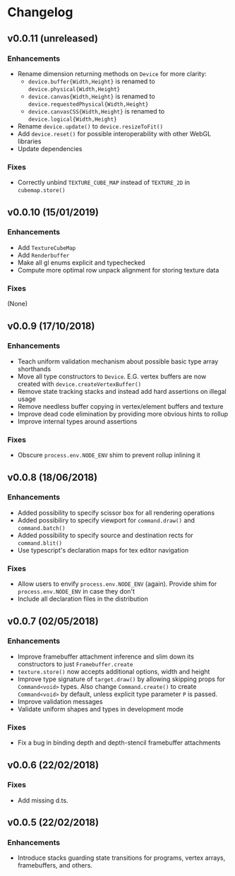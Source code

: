 # Changelog

## v0.0.11 (unreleased)

### Enhancements

- Rename dimension returning methods on `Device` for more clarity:
    - `device.buffer{Width,Height}` is renamed to `device.physical{Width,Height}`
    - `device.canvas{Width,Height}` is renamed to `device.requestedPhysical{Width,Height}`
    - `device.canvasCSS{Width,Height}` is renamed to `device.logical{Width,Height}`
- Rename `device.update()` to `device.resizeToFit()`
- Add `device.reset()` for possible interoperability with other WebGL libraries
- Update dependencies

### Fixes

- Correctly unbind `TEXTURE_CUBE_MAP` instead of `TEXTURE_2D` in `cubemap.store()`

## v0.0.10 (15/01/2019)

### Enhancements

- Add `TextureCubeMap`
- Add `Renderbuffer`
- Make all gl enums explicit and typechecked
- Compute more optimal row unpack alignment for storing texture data

### Fixes

(None)

## v0.0.9 (17/10/2018)

### Enhancements

- Teach uniform validation mechanism about possible basic type array shorthands
- Move all type constructors to `Device`. E.G. vertex buffers are now created
  with `device.createVertexBuffer()`
- Remove state tracking stacks and instead add hard assertions on illegal usage
- Remove needless buffer copying in vertex/element buffers and texture
- Improve dead code elimination by providing more obvious hints to rollup
- Improve internal types around assertions

### Fixes

- Obscure `process.env.NODE_ENV` shim to prevent rollup inlining it

## v0.0.8 (18/06/2018)

### Enhancements

- Added possibility to specify scissor box for all rendering operations
- Added possibiliry to specify viewport for `command.draw()` and `command.batch()`
- Added possibility to specify source and destination rects for `command.blit()`
- Use typescript's declaration maps for tex editor navigation

### Fixes

- Allow users to envify `process.env.NODE_ENV` (again). Provide shim for
  `process.env.NODE_ENV` in case they don't
- Include all declaration files in the distribution

## v0.0.7 (02/05/2018)

### Enhancements

- Improve framebuffer attachment inference and slim down its constructors to
  just `Framebuffer.create`
- `texture.store()` now accepts additional options, width and height
- Improve type signature of `target.draw()` by allowing skipping props for
  `Command<void>` types. Also change `Command.create()` to create `Command<void>`
  by default, unless explicit type parameter `P` is passed.
- Improve validation messages
- Validate uniform shapes and types in development mode

### Fixes

- Fix a bug in binding depth and depth-stencil framebuffer attachments

## v0.0.6 (22/02/2018)

### Fixes

- Add missing d.ts.

## v0.0.5 (22/02/2018)

### Enhancements

- Introduce stacks guarding state transitions for programs, vertex arrays,
  framebuffers, and others.
